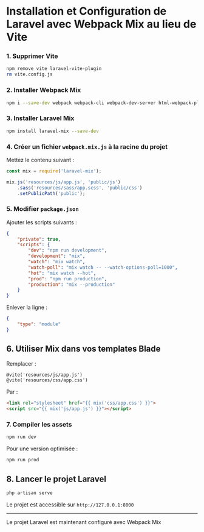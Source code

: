 # Installation et Configuration de Laravel avec Webpack Mix au lieu de Vite

### 1. Supprimer Vite
```sh
npm remove vite laravel-vite-plugin
rm vite.config.js
```

### 2. Installer Webpack Mix
```sh
npm i --save-dev webpack webpack-cli webpack-dev-server html-webpack-plugin
```

### 3. Installer Laravel Mix
```sh
npm install laravel-mix --save-dev
```

### 4. Créer un fichier `webpack.mix.js` à la racine du projet
Mettez le contenu suivant :
```js
const mix = require('laravel-mix');

mix.js('resources/js/app.js', 'public/js')
    .sass('resources/sass/app.scss', 'public/css')
    .setPublicPath('public');
```

### 5. Modifier `package.json`
Ajouter les scripts suivants :
```json
{
    "private": true,
    "scripts": {
        "dev": "npm run development",
        "development": "mix",
        "watch": "mix watch",
        "watch-poll": "mix watch -- --watch-options-poll=1000",
        "hot": "mix watch --hot",
        "prod": "npm run production",
        "production": "mix --production"
    }
}
```

Enlever la ligne :
```json
{
    "type": "module"
}
```

## 6. Utiliser Mix dans vos templates Blade
Remplacer :
```html
@vite('resources/js/app.js')
@vite('resources/css/app.css')
```
Par :
```html
<link rel="stylesheet" href="{{ mix('css/app.css') }}">
<script src="{{ mix('js/app.js') }}"></script>
```

### 7. Compiler les assets
```sh
npm run dev
```
Pour une version optimisée :
```sh
npm run prod
```

## 8. Lancer le projet Laravel
```sh
php artisan serve
```
Le projet est accessible sur `http://127.0.0.1:8000`

---
Le projet Laravel est maintenant configuré avec Webpack Mix

